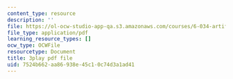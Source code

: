 ```yaml
---
content_type: resource
description: ''
file: https://ol-ocw-studio-app-qa.s3.amazonaws.com/courses/6-034-artificial-intelligence-fall-2010/7524b662aa86938e45c10c74d3a1ad41_STjW3eH0Cik.pdf
file_type: application/pdf
learning_resource_types: []
ocw_type: OCWFile
resourcetype: Document
title: 3play pdf file
uid: 7524b662-aa86-938e-45c1-0c74d3a1ad41
---
```

